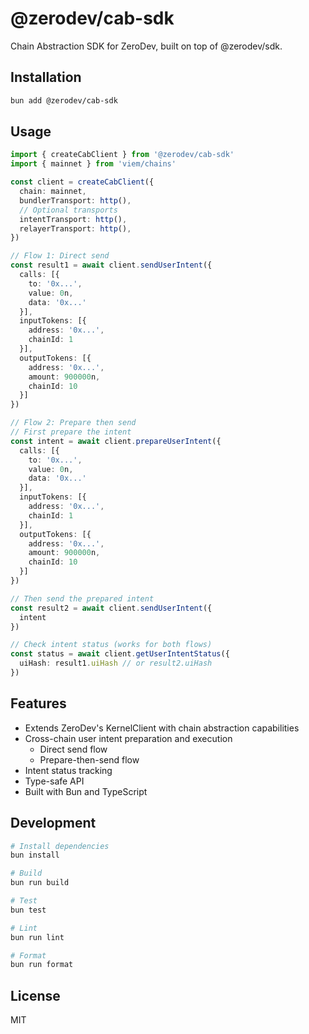 # @zerodev/cab-sdk

Chain Abstraction SDK for ZeroDev, built on top of @zerodev/sdk.

## Installation

```bash
bun add @zerodev/cab-sdk
```

## Usage

```typescript
import { createCabClient } from '@zerodev/cab-sdk'
import { mainnet } from 'viem/chains'

const client = createCabClient({
  chain: mainnet,
  bundlerTransport: http(),
  // Optional transports
  intentTransport: http(),
  relayerTransport: http(),
})

// Flow 1: Direct send
const result1 = await client.sendUserIntent({
  calls: [{
    to: '0x...',
    value: 0n,
    data: '0x...'
  }],
  inputTokens: [{
    address: '0x...',
    chainId: 1
  }],
  outputTokens: [{
    address: '0x...',
    amount: 900000n,
    chainId: 10
  }]
})

// Flow 2: Prepare then send
// First prepare the intent
const intent = await client.prepareUserIntent({
  calls: [{
    to: '0x...',
    value: 0n,
    data: '0x...'
  }],
  inputTokens: [{
    address: '0x...',
    chainId: 1
  }],
  outputTokens: [{
    address: '0x...',
    amount: 900000n,
    chainId: 10
  }]
})

// Then send the prepared intent
const result2 = await client.sendUserIntent({
  intent
})

// Check intent status (works for both flows)
const status = await client.getUserIntentStatus({
  uiHash: result1.uiHash // or result2.uiHash
})
```

## Features

- Extends ZeroDev's KernelClient with chain abstraction capabilities
- Cross-chain user intent preparation and execution
  - Direct send flow
  - Prepare-then-send flow
- Intent status tracking
- Type-safe API
- Built with Bun and TypeScript

## Development

```bash
# Install dependencies
bun install

# Build
bun run build

# Test
bun test

# Lint
bun run lint

# Format
bun run format
```

## License

MIT
